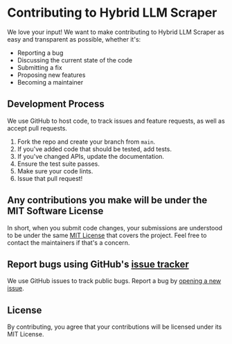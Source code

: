 # Contributing to Hybrid LLM Scraper

We love your input! We want to make contributing to Hybrid LLM Scraper as easy and transparent as possible, whether it's:

- Reporting a bug
- Discussing the current state of the code
- Submitting a fix
- Proposing new features
- Becoming a maintainer

## Development Process

We use GitHub to host code, to track issues and feature requests, as well as accept pull requests.

1. Fork the repo and create your branch from `main`.
2. If you've added code that should be tested, add tests.
3. If you've changed APIs, update the documentation.
4. Ensure the test suite passes.
5. Make sure your code lints.
6. Issue that pull request!

## Any contributions you make will be under the MIT Software License

In short, when you submit code changes, your submissions are understood to be under the same [MIT License](http://choosealicense.com/licenses/mit/) that covers the project. Feel free to contact the maintainers if that's a concern.

## Report bugs using GitHub's [issue tracker](https://github.com/lonestarcode/data-science-framework/issues)

We use GitHub issues to track public bugs. Report a bug by [opening a new issue](https://github.com/lonestarcode/data-science-framework/issues/new).

## License
By contributing, you agree that your contributions will be licensed under its MIT License. 